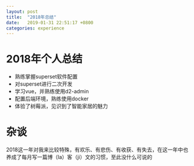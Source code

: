```yaml
---
layout: post
title:  "2018年总结"
date:   2019-01-31 22:51:17 +0800
categories: experience
---
```


# 2018年个人总结

- 熟练掌握superset软件配置
- 对superset进行二次开发
- 学习vue，并熟练使用d2-admin
- 配置后端环境，熟练使用docker
- 体验了树莓派，见识到了智能家居的魅力

# 杂谈

2018这一年对我来比较特殊，有欢乐、有悲伤、有收获、有失去，在这一年中也养成了每月写一篇博（la）客（ji）文的习惯，至此没什么可说的